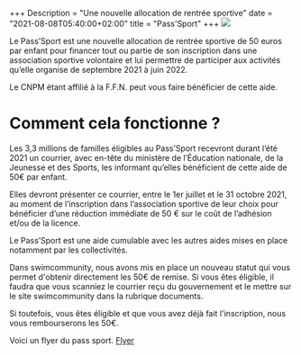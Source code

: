 +++
Description = "Une nouvelle allocation de rentrée sportive"
date = "2021-08-08T05:40:00+02:00"
title = "Pass'Sport"
+++
<img src="/img/logo passsport.png" class="img-responsive">

Le Pass’Sport est une nouvelle allocation de rentrée sportive de 50 euros par
enfant pour financer tout ou partie de son inscription dans une association
sportive volontaire et lui permettre de participer aux activités qu’elle organise
de septembre 2021 à juin 2022.

Le CNPM étant affilié à la F.F.N. peut vous faire bénéficier de cette aide.


# Comment cela fonctionne ?

Les 3,3 millions de familles éligibles au Pass’Sport recevront durant l’été 2021
un courrier, avec en-tête du ministère de l’Éducation nationale, de la Jeunesse
et des Sports, les informant qu’elles bénéficient de cette aide de 50€ par enfant.

Elles devront présenter ce courrier, entre le 1er juillet et le 31 octobre 2021,
au moment de l’inscription dans l’association sportive de leur choix pour
bénéficier d’une réduction immédiate de 50 € sur le coût de l’adhésion et/ou de
la licence.

Le Pass’Sport est une aide cumulable avec les autres aides mises en place
notamment par les collectivités.

Dans swimcommunity, nous avons mis en place un nouveau statut qui vous permet
d'obtenir directement les 50€ de remise. Si vous êtes éligible, il faudra
que vous scanniez le courrier reçu du gouvernement et le mettre sur le site
swimcommunity dans la rubrique documents.

Si toutefois, vous êtes éligible et que vous avez déjà fait l'inscription,
nous vous rembourserons les 50€.

Voici un flyer du pass sport.
[Flyer](/pdf/passsportflyer.pdf)
